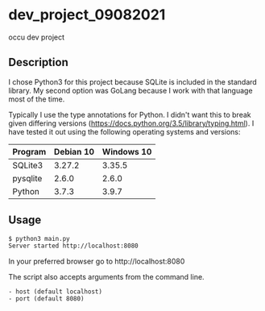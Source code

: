# dev_project_09082021

occu dev project


## Description

I chose Python3 for this project because SQLite is included in the standard library.
My second option was GoLang because I work with that language most of the time.

Typically I use the type annotations for Python. I didn't want this to break given
differing versions (https://docs.python.org/3.5/library/typing.html). I have tested
it out using the following operating systems and versions:

| Program  | Debian 10 | Windows 10 |
| -------- | --------- | ---------- |
| SQLite3  | 3.27.2    | 3.35.5     |
| pysqlite | 2.6.0     | 2.6.0      |
| Python   | 3.7.3     | 3.9.7      |


## Usage

```bash
$ python3 main.py
Server started http://localhost:8080
```

In your preferred browser go to http://localhost:8080

The script also accepts arguments from the command line.

    - host (default localhost)
    - port (default 8080)
